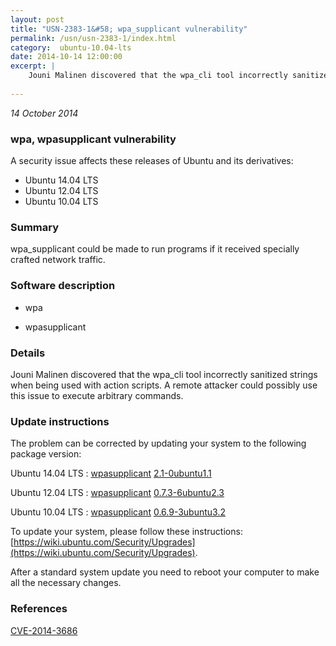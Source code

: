 ```yaml
---
layout: post
title: "USN-2383-1&#58; wpa_supplicant vulnerability"
permalink: /usn/usn-2383-1/index.html
category:  ubuntu-10.04-lts
date: 2014-10-14 12:00:00
excerpt: |
    Jouni Malinen discovered that the wpa_cli tool incorrectly sanitized strings when being used with action scripts. A remote attacker could possibly use this issue to execute arbitrary commands. 
    
--- 
```

 
 

*14 October 2014*

### wpa, wpasupplicant vulnerability

A security issue affects these releases of Ubuntu and its derivatives:

* Ubuntu 14.04 LTS
* Ubuntu 12.04 LTS
* Ubuntu 10.04 LTS

### Summary

wpa_supplicant could be made to run programs if it received specially crafted network traffic.

### Software description

* wpa 

* wpasupplicant 

### Details

Jouni Malinen discovered that the wpa_cli tool incorrectly sanitized strings when being used with action scripts. A remote attacker could possibly use this issue to execute arbitrary commands. 

### Update instructions

The problem can be corrected by updating your system to the following package version:

Ubuntu 14.04 LTS
 : [wpasupplicant](https://launchpad.net/ubuntu/+source/wpa) <span> [2.1-0ubuntu1.1](https://launchpad.net/ubuntu/+source/wpa/2.1-0ubuntu1.1) </span> 

Ubuntu 12.04 LTS
 : [wpasupplicant](https://launchpad.net/ubuntu/+source/wpasupplicant) <span> [0.7.3-6ubuntu2.3](https://launchpad.net/ubuntu/+source/wpasupplicant/0.7.3-6ubuntu2.3) </span> 

Ubuntu 10.04 LTS
 : [wpasupplicant](https://launchpad.net/ubuntu/+source/wpasupplicant) <span> [0.6.9-3ubuntu3.2](https://launchpad.net/ubuntu/+source/wpasupplicant/0.6.9-3ubuntu3.2) </span> 

To update your system, please follow these instructions: [https://wiki.ubuntu.com/Security/Upgrades](https://wiki.ubuntu.com/Security/Upgrades).

After a standard system update you need to reboot your computer to make all the necessary changes. 

### References

 
 [CVE-2014-3686](http://people.ubuntu.com/~ubuntu-security/cve/CVE-2014-3686)
 

